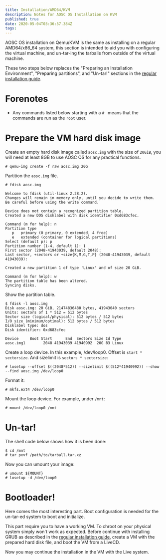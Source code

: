 ```yaml
---
title: Installation/AMD64/KVM
description: Notes for AOSC OS Installation on KVM
published: true
date: 2020-05-04T03:36:57.384Z
tags: 
---
```


AOSC OS installation on Qemu/KVM is the same as installing on a regular AMD64/x86_64 system, this section is intended to aid you with configuring the virtual machine, and un-tar-ing the tarballs from outside of the virtual machine.

These two steps below replaces the "Preparing an Installation Environment", "Preparing partitions", and "Un-tar!" sections in the [regular installation guide](/users/installation/amd64).

# Forenotes

- Any commands listed below starting with a `# ` means that the commands are run as the `root` user.

# Prepare the VM hard disk image

Create an empty hard disk image called `aosc.img` with the size of `20GiB`, you will need at least 8GB to use AOSC OS for any practical functions.

```
# qemu-img create -f raw aosc.img 20G
```

Partition the `aosc.img` file.

```
# fdisk aosc.img

Welcome to fdisk (util-linux 2.28.2).
Changes will remain in memory only, until you decide to write them.
Be careful before using the write command.

Device does not contain a recognized partition table.
Created a new DOS disklabel with disk identifier 0xd683cfec.

Command (m for help): n
Partition type
   p   primary (0 primary, 0 extended, 4 free)
   e   extended (container for logical partitions)
Select (default p): p
Partition number (1-4, default 1): 1
First sector (2048-41943039, default 2048):
Last sector, +sectors or +size{K,M,G,T,P} (2048-41943039, default 41943039):

Created a new partition 1 of type 'Linux' and of size 20 GiB.

Command (m for help): w
The partition table has been altered.
Syncing disks.
```

Show the partition table.

```
$ fdisk -l aosc.img
Disk aosc.img: 20 GiB, 21474836480 bytes, 41943040 sectors
Units: sectors of 1 * 512 = 512 bytes
Sector size (logical/physical): 512 bytes / 512 bytes
I/O size (minimum/optimal): 512 bytes / 512 bytes
Disklabel type: dos
Disk identifier: 0xd683cfec

Device     Boot Start      End  Sectors Size Id Type
aosc.img1        2048 41943039 41940992  20G 83 Linux
```

Create a loop device. In this example, /dev/loop0. Offset is `start * sectorsize`. And sizelimit is `sectors * sectorsize`:

```
# losetup --offset $((2048*512)) --sizelimit $((512*41940992)) --show --find aosc.img /dev/loop0
```

Format it:

```
# mkfs.ext4 /dev/loop0
```

Mount the loop device. For example, under `/mnt`:

```
# mount /dev/loop0 /mnt
```

# Un-tar!

The shell code below shows how it is been done:

```
$ cd /mnt
# tar pxvf /path/to/tarball.tar.xz
```

Now you can umount your image:

```
# umount ${MOUNT}
# losetup -d /dev/loop0
```

# Bootloader!

Here comes the most interesting part. Boot configuration is needed for the un-tar-ed system to boot and initialize.

This part require you to have a working VM. To chroot on your physical system simply won't work as expected. Before continue with installing GRUB as described in the [regular installation guide](/users/installation/amd64), create a VM with the prepared hard disk file, and boot the VM from a LiveCD.

Now you may continue the installation in the VM with the Live system.

